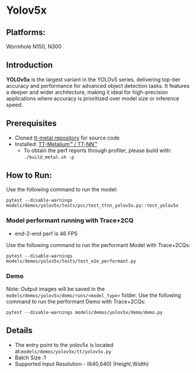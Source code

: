 # Yolov5x

## Platforms:

Wormhole N150, N300


## Introduction
**YOLOv5x** is the largest variant in the YOLOv5 series, delivering top-tier accuracy and performance for advanced object detection tasks. It features a deeper and wider architecture, making it ideal for high-precision applications where accuracy is prioritized over model size or inference speed.


## Prerequisites
- Cloned [tt-metal repository](https://github.com/tenstorrent/tt-metal) for source code
- Installed: [TT-Metalium™ / TT-NN™](https://github.com/tenstorrent/tt-metal/blob/main/INSTALLING.md)
  - To obtain the perf reports through profiler, please build with: `./build_metal.sh -p`

## How to Run:
Use the following command to run the model:

```
pytest --disable-warnings models/demos/yolov5x/tests/pcc/test_ttnn_yolov5x.py::test_yolov5x
```

### Model performant running with Trace+2CQ
- end-2-end perf is 46 FPS

Use the following command to run the performant Model with Trace+2CQs:

```
pytest --disable-warnings models/demos/yolov5x/tests/test_e2e_performant.py
```

### Demo
Note: Output images will be saved in the `models/demos/yolov5x/demo/runs/<model_type>` folder.
Use the following command to run the performant Demo with Trace+2CQs:

```
pytest --disable-warnings models/demos/yolov5x/demo/demo.py
```

## Details
- The entry point to the yolov5x is located at:`models/demos/yolov5x/tt/yolov5x.py`
- Batch Size :1
- Supported Input Resolution - (640,640) (Height,Width)
